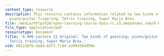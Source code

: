 ```yaml
---
content_type: resource
description: This resource contains information related to two kinds of guessing;
  piano/guitar fingering, Tetris training, Super Mario Bros.
file: /media/https%3A/open-learning-course-data-rc.s3.amazonaws.com/6-006-introduction-to-algorithms-fall-2011/e81216fbda0402f3fc84a3d9438a959a_MIT6_006F11_lec22_orig.pdf
file_type: application/pdf
resourcetype: Document
title: '6.006 Lecture 22 Original: Two kinds of guessing; piano/guitar fingering,
  Tetris training, Super Mario Bros.'
uid: e81216fb-da04-02f3-fc84-a3d9438a959a
---
```

